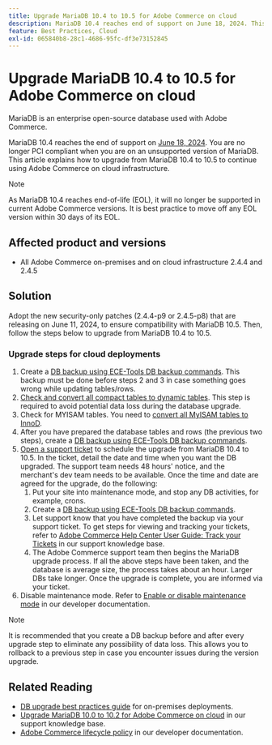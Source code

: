 ```yaml
---
title: Upgrade MariaDB 10.4 to 10.5 for Adobe Commerce on cloud
description: MariaDB 10.4 reaches end of support on June 18, 2024. This article explains how to upgrade MariaDB from 10.4 to 10.5 to continue using Adobe Commerce on cloud infrastructure.
feature: Best Practices, Cloud
exl-id: 065840b8-28c1-4686-95fc-df3e73152845
---
```

# Upgrade MariaDB 10.4 to 10.5 for Adobe Commerce on cloud

MariaDB is an enterprise open-source database used with Adobe Commerce. 

MariaDB 10.4 reaches the end of support on [June 18, 2024](https://endoflife.date/mariadb). You are no longer PCI compliant when you are on an unsupported version of MariaDB. This article explains how to upgrade from MariaDB 10.4 to 10.5 to continue using Adobe Commerce on cloud infrastructure.

>[!NOTE]
>
>As MariaDB 10.4 reaches end-of-life (EOL), it will no longer be supported in current Adobe Commerce versions. It is best practice to move off any EOL version within 30 days of its EOL.

## Affected product and versions

* All Adobe Commerce on-premises and on cloud infrastructure 2.4.4 and 2.4.5 

## Solution

Adopt the new security-only patches (2.4.4-p9 or 2.4.5-p8) that are releasing on June 11, 2024, to ensure compatibility with MariaDB 10.5. Then, follow the steps below to upgrade from MariaDB 10.4 to 10.5.

### Upgrade steps for cloud deployments

1. Create a [DB backup using ECE-Tools DB backup commands](https://experienceleague.adobe.com/en/docs/commerce-cloud-service/user-guide/develop/storage/snapshots). This backup must be done before steps 2 and 3 in case something goes wrong while updating tables/rows.
1. [Check and convert all compact tables to dynamic tables](https://experienceleague.adobe.com/en/docs/commerce-operations/implementation-playbook/best-practices/maintenance/mariadb-upgrade). This step is required to avoid potential data loss during the database upgrade.
1. Check for MYISAM tables. You need to [convert all MyISAM tables to InnoD](https://experienceleague.adobe.com/en/docs/commerce-operations/implementation-playbook/best-practices/planning/database-on-cloud).
1. After you have prepared the database tables and rows (the previous two steps), create a [DB backup using ECE-Tools DB backup commands](https://experienceleague.adobe.com/en/docs/commerce-cloud-service/user-guide/develop/storage/snapshots).
1. [Open a support ticket](/help/help-center-guide/help-center/magento-help-center-user-guide.md#submit-ticket) to schedule the upgrade from MariaDB 10.4 to 10.5. In the ticket, detail the date and time when you want the DB upgraded. The support team needs 48 hours' notice, and the merchant's dev team needs to be available. Once the time and date are agreed for the upgrade, do the following:
    1. Put your site into maintenance mode, and stop any DB activities, for example, crons.
    1. Create a [DB backup using ECE-Tools DB backup commands](https://experienceleague.adobe.com/en/docs/commerce-cloud-service/user-guide/develop/storage/snapshots).
    1. Let support know that you have completed the backup via your support ticket. To get steps for viewing and tracking your tickets, refer to [Adobe Commerce Help Center User Guide: Track your Tickets](/help/help-center-guide/help-center/magento-help-center-user-guide.md#track-tickets) in our support knowledge base.
    1. The Adobe Commerce support team then begins the MariaDB upgrade process. If all the above steps have been taken, and the database is average size, the process takes about an hour. Larger DBs take longer. Once the upgrade is complete, you are informed via your ticket.
1. Disable maintenance mode. Refer to [Enable or disable maintenance mode](https://experienceleague.adobe.com/en/docs/commerce-operations/installation-guide/tutorials/maintenance-mode) in our developer documentation.

>[!NOTE]
>
>It is recommended that you create a DB backup before and after every upgrade step to eliminate any possibility of data loss. This allows you to rollback to a previous step in case you encounter issues during the version upgrade.

## Related Reading

* [DB upgrade best practices guide](https://experienceleague.adobe.com/en/docs/commerce-operations/upgrade-guide/prepare/prerequisites) for on-premises deployments.
* [Upgrade MariaDB 10.0 to 10.2 for Adobe Commerce on cloud](https://experienceleague.adobe.com/en/docs/commerce-knowledge-base/kb/how-to/upgrade-mariadb-10-0-to-10-2-for-magento-commerce-cloud) in our support knowledge base.
* [Adobe Commerce lifecycle policy](https://experienceleague.adobe.com/en/docs/commerce-operations/release/planning/lifecycle-policy) in our developer documentation.
